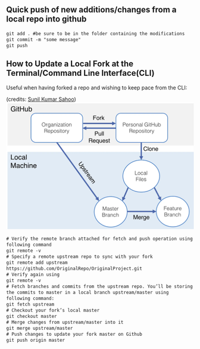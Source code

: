 ## Quick push of new additions/changes from a local repo into github

```
git add . #be sure to be in the folder containing the modifications
git commit -m "some message"
git push
```

## How to Update a Local Fork at the Terminal/Command Line Interface(CLI)

Useful when having forked a repo and wishing to keep pace from the CLI: 

(credits: [Sunil Kumar Sahoo](https://medium.com/@sahoosunilkumar/how-to-update-a-fork-in-git-95a7daadc14e))
![GitHub fork's management](figures/githubfork.png)

```
# Verify the remote branch attached for fetch and push operation using following command 
git remote -v
# Specify a remote upstream repo to sync with your fork
git remote add upstream https://github.com/OriginalRepo/OriginalProject.git
# Verify again using 
git remote -v
# Fetch branches and commits from the upstream repo. You’ll be storing the commits to master in a local branch upstream/master using following command: 
git fetch upstream
# Checkout your fork’s local master 
git checkout master
# Merge changes from upstream/master into it 
git merge upstream/master
# Push changes to update your fork master on Github
git push origin master
```